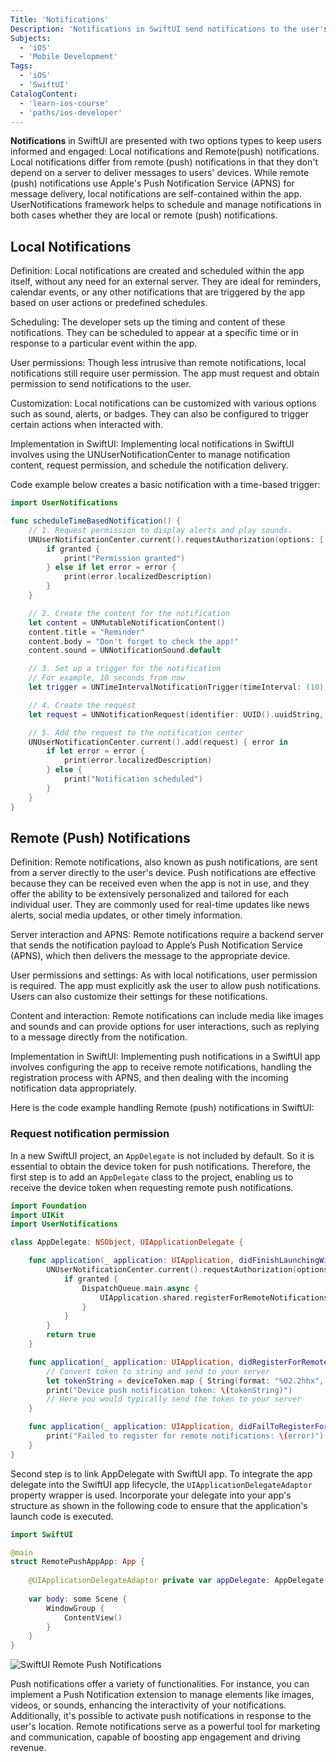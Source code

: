 ```yaml
---
Title: 'Notifications'
Description: 'Notifications in SwiftUI send notifications to the user's device either from a server or create them directly within an app.' 
Subjects:
  - 'iOS'
  - 'Mobile Development'
Tags: 
  - 'iOS'
  - 'SwiftUI'
CatalogContent:
  - 'learn-ios-course'
  - 'paths/ios-developer'
---
```


**Notifications** in SwiftUI are presented with two options types to keep users informed and engaged: Local notifications and Remote(push) notifications. Local notifications differ from remote (push) notifications in that they don't depend on a server to deliver messages to users' devices. While remote (push) notifications use Apple's Push Notification Service (APNS) for message delivery, local notifications are self-contained within the app. 
UserNotifications framework helps to schedule and manage notifications in both cases whether they are local or remote (push) notifications.

## Local Notifications

Definition: Local notifications are created and scheduled within the app itself, without any need for an external server. They are ideal for reminders, calendar events, or any other notifications that are triggered by the app based on user actions or predefined schedules.

Scheduling: The developer sets up the timing and content of these notifications. They can be scheduled to appear at a specific time or in response to a particular event within the app.

User permissions: Though less intrusive than remote notifications, local notifications still require user permission. The app must request and obtain permission to send notifications to the user.

Customization: Local notifications can be customized with various options such as sound, alerts, or badges. They can also be configured to trigger certain actions when interacted with.

Implementation in SwiftUI: Implementing local notifications in SwiftUI involves using the UNUserNotificationCenter to manage notification content, request permission, and schedule the notification delivery.

Code example below creates a basic notification with a time-based trigger:

```swift
import UserNotifications

func scheduleTimeBasedNotification() {
    // 1. Request permission to display alerts and play sounds.
    UNUserNotificationCenter.current().requestAuthorization(options: [.alert, .sound]) { granted, error in
        if granted {
            print("Permission granted")
        } else if let error = error {
            print(error.localizedDescription)
        }
    }

    // 2. Create the content for the notification
    let content = UNMutableNotificationContent()
    content.title = "Reminder"
    content.body = "Don't forget to check the app!"
    content.sound = UNNotificationSound.default

    // 3. Set up a trigger for the notification
    // For example, 10 seconds from now
    let trigger = UNTimeIntervalNotificationTrigger(timeInterval: (10), repeats: false)

    // 4. Create the request
    let request = UNNotificationRequest(identifier: UUID().uuidString, content: content, trigger: trigger)

    // 5. Add the request to the notification center
    UNUserNotificationCenter.current().add(request) { error in
        if let error = error {
            print(error.localizedDescription)
        } else {
            print("Notification scheduled")
        }
    }
}

```

## Remote (Push) Notifications

Definition: Remote notifications, also known as push notifications, are sent from a server directly to the user's device. Push notifications are effective because they can be received even when the app is not in use, and they offer the ability to be extensively personalized and tailored for each individual user. They are commonly used for real-time updates like news alerts, social media updates, or other timely information.

Server interaction and APNS: Remote notifications require a backend server that sends the notification payload to Apple’s Push Notification Service (APNS), which then delivers the message to the appropriate device.

User permissions and settings: As with local notifications, user permission is required. The app must explicitly ask the user to allow push notifications. Users can also customize their settings for these notifications.

Content and interaction: Remote notifications can include media like images and sounds and can provide options for user interactions, such as replying to a message directly from the notification.

Implementation in SwiftUI: Implementing push notifications in a SwiftUI app involves configuring the app to receive remote notifications, handling the registration process with APNS, and then dealing with the incoming notification data appropriately.


Here is the code example handling Remote (push) notifications in SwiftUI:

### Request notification permission

In a new SwiftUI project, an `AppDelegate` is not included by default. So it is essential to obtain the device token for push notifications. Therefore, the first step is to add an `AppDelegate` class to the project, enabling us to receive the device token when requesting remote push notifications.

```swift
import Foundation
import UIKit
import UserNotifications

class AppDelegate: NSObject, UIApplicationDelegate {

    func application(_ application: UIApplication, didFinishLaunchingWithOptions launchOptions: [UIApplication.LaunchOptionsKey: Any]?) -> Bool {
        UNUserNotificationCenter.current().requestAuthorization(options: [.alert, .badge, .sound]) { granted, error in
            if granted {
                DispatchQueue.main.async {
                    UIApplication.shared.registerForRemoteNotifications()
                }
            }
        }
        return true
    }

    func application(_ application: UIApplication, didRegisterForRemoteNotificationsWithDeviceToken deviceToken: Data) {
        // Convert token to string and send to your server
        let tokenString = deviceToken.map { String(format: "%02.2hhx", $0) }.joined()
        print("Device push notification token: \(tokenString)")
        // Here you would typically send the token to your server
    }

    func application(_ application: UIApplication, didFailToRegisterForRemoteNotificationsWithError error: Error) {
        print("Failed to register for remote notifications: \(error)")
    }
}

```

Second step is to link AppDelegate with SwiftUI app. To integrate the app delegate into the SwiftUI app lifecycle, the `UIApplicationDelegateAdaptor` property wrapper is used. Incorporate your delegate into your app's structure as shown in the following code to ensure that the application's launch code is executed. 

```swift
import SwiftUI

@main
struct RemotePushAppApp: App {
    
    @UIApplicationDelegateAdaptor private var appDelegate: AppDelegate
    
    var body: some Scene {
        WindowGroup {
            ContentView()
        }
    }
}
```

![SwiftUI Remote Push Notifications](../../../../media/swiftui-remote-push-notification.png)

Push notifications offer a variety of functionalities. For instance, you can implement a Push Notification extension to manage elements like images, videos, or sounds, enhancing the interactivity of your notifications. Additionally, it's possible to activate push notifications in response to the user's location. Remote notifications serve as a powerful tool for marketing and communication, capable of boosting app engagement and driving revenue.